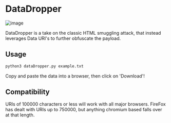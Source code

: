 # DataDropper

![image](https://github.com/user-attachments/assets/469cb405-61cf-4f90-88c0-31823057f0d1)


DataDropper is a take on the classic HTML smuggling attack, that instead leverages Data URI's to further obfuscate the payload. 


## Usage

```bash
python3 dataDropper.py example.txt
```

Copy and paste the data into a browser, then click on 'Download'!

## Compatibility

URIs of 100000 characters or less will work with all major browsers. FireFox has dealt with URIs up to 750000, but anything chromium based falls over at that length.
